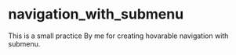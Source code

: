 # navigation_with_submenu
This is a small practice By me for creating hovarable navigation with submenu.
